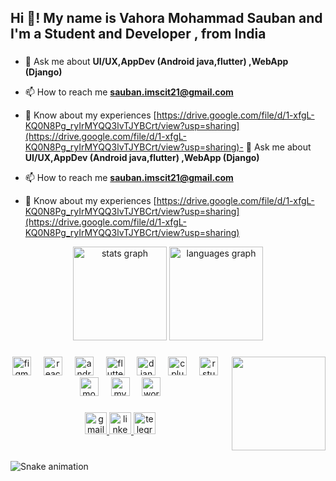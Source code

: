 <h2 align="left">Hi 👋! My name is Vahora Mohammad Sauban and I'm a Student and Developer , from India </h2>

###
- 💬 Ask me about **UI/UX,AppDev (Android java,flutter) ,WebApp (Django)**

- 📫 How to reach me **sauban.imscit21@gmail.com**

- 📄 Know about my experiences [https://drive.google.com/file/d/1-xfgL-KQ0N8Pg_ryIrMYQQ3lvTJYBCrt/view?usp=sharing](https://drive.google.com/file/d/1-xfgL-KQ0N8Pg_ryIrMYQQ3lvTJYBCrt/view?usp=sharing)- 💬 Ask me about **UI/UX,AppDev (Android java,flutter) ,WebApp (Django)**

- 📫 How to reach me **sauban.imscit21@gmail.com**

- 📄 Know about my experiences [https://drive.google.com/file/d/1-xfgL-KQ0N8Pg_ryIrMYQQ3lvTJYBCrt/view?usp=sharing](https://drive.google.com/file/d/1-xfgL-KQ0N8Pg_ryIrMYQQ3lvTJYBCrt/view?usp=sharing)
<div align="center">
  <img src="https://github-readme-stats.vercel.app/api?username=VAHORASAUBAN&hide_title=false&hide_rank=false&show_icons=true&include_all_commits=true&count_private=true&disable_animations=false&theme=dracula&locale=en&hide_border=false" height="150" alt="stats graph"  />
  <img src="https://github-readme-stats.vercel.app/api/top-langs?username=VAHORASAUBAN&locale=en&hide_title=false&layout=compact&card_width=320&langs_count=5&theme=dracula&hide_border=false" height="150" alt="languages graph"  />
</div>

###

<img align="right" height="150" src="https://as1.ftcdn.net/v2/jpg/05/59/67/20/1000_F_559672036_kDSn32ptTeiHNsRu96BWPsBdX4iGqB1Z.jpg"  />

###

<div align="center">
  <img src="https://cdn.jsdelivr.net/gh/devicons/devicon/icons/figma/figma-original.svg" height="30" alt="figma logo"  />
  <img width="12" />
  <img src="https://cdn.jsdelivr.net/gh/devicons/devicon/icons/react/react-original.svg" height="30" alt="react logo"  />
  <img width="12" />
  <img src="https://cdn.jsdelivr.net/gh/devicons/devicon/icons/android/android-original.svg" height="30" alt="android logo"  />
  <img width="12" />
  <img src="https://cdn.simpleicons.org/flutter/02569B" height="30" alt="flutter logo"  />
  <img width="12" />
  <img src="https://skillicons.dev/icons?i=django" height="30" alt="django logo"  />
  <img width="12" />
  <img src="https://cdn.jsdelivr.net/gh/devicons/devicon/icons/cplusplus/cplusplus-original.svg" height="30" alt="cplusplus logo"  />
  <img width="12" />
  <img src="https://cdn.simpleicons.org/rstudioide/75AADB" height="30" alt="rstudio logo"  />
  <img width="12" />
  <img src="https://skillicons.dev/icons?i=mongodb" height="30" alt="mongodb logo"  />
  <img width="12" />
  <img src="https://cdn.simpleicons.org/mysql/4479A1" height="30" alt="mysql logo"  />
  <img width="12" />
  <img src="https://skillicons.dev/icons?i=wordpress" height="30" alt="wordpress logo"  />
</div>

###

<div align="center">
  <a href="sauban.imscit21@gmail.com" target="_blank">
    <img src="https://img.shields.io/static/v1?message=Gmail&logo=gmail&label=&color=D14836&logoColor=white&labelColor=&style=for-the-badge" height="35" alt="gmail logo"  />
  </a>
  <a href="https://www.linkedin.com/in/mohammad-sauban-vahora-681b30241/" target="_blank">
    <img src="https://img.shields.io/static/v1?message=LinkedIn&logo=linkedin&label=&color=0077B5&logoColor=white&labelColor=&style=for-the-badge" height="35" alt="linkedin logo"  />
  </a>
  <a href="t.me/Svhere" target="_blank">
    <img src="https://img.shields.io/static/v1?message=Telegram&logo=telegram&label=&color=2CA5E0&logoColor=white&labelColor=&style=for-the-badge" height="35" alt="telegram logo"  />
  </a>
</div>

###

<br clear="both">

<img src="https://raw.githubusercontent.com/VAHORASAUBAN/VAHORASAUBAN/output/snake.svg" alt="Snake animation" />

###
